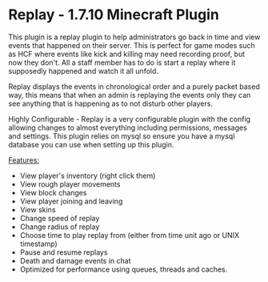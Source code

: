 # Replay - 1.7.10 Minecraft Plugin

This plugin is a replay plugin to help administrators go back in time and view events that happened on their server. This is perfect for game modes such as HCF where events like kick and killing may need recording proof, but now they don't. All a staff member has to do is start a replay where it supposedly happened and watch it all unfold.

Replay displays the events in chronological order and a purely packet based way, this means that when an admin is replaying the events only they can see anything that is happening as to not disturb other players.

Highly Configurable - Replay is a very configurable plugin with the config allowing changes to almost everything including permissions, messages and settings.
This plugin relies on mysql so ensure you have a mysql database you can use when setting up this plugin.

<u>Features:</u>
- View player's inventory (right click them)
- View rough player movements
- View block changes
- View player joining and leaving
- View skins
- Change speed of replay
- Change radius of replay
- Choose time to play replay from (either from time unit ago or UNIX timestamp)
- Pause and resume replays
- Death and damage events in chat
- Optimized for performance using queues, threads and caches.